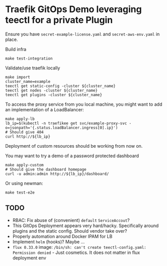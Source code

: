# Traefik GitOps Demo leveraging teectl for a private Plugin

Ensure you have `secret-example-license.yaml` and `secret-aws-env.yaml` in place.

Build infra
```shell
make test-integration
```

Validate/use traefik locally
```shell
make import
cluster_name=example
teectl get static-config -cluster ${cluster_name}
teectl get nodes -cluster ${cluster_name}
teectl get plugins -cluster ${cluster_name}
```

To access the proxy service from you local machine, you might want to add an implementation of a LoadBalancer:

```shell
make apply-lb
lb_ip=$(kubectl -n traefikee get svc/example-proxy-svc -o=jsonpath='{.status.loadBalancer.ingress[0].ip}')
# Should give 404
curl http://${lb_ip}
```

Deployment of custom resources should be working from now on.

You may want to try a demo of a password protected dashboard
```shell
make apply-custom
# Should give the dashboard homepage
curl -u admin:admin http://${lb_ip}/dashboard/
```
Or using newman:
```shell
make test-e2e
```

## TODO
- RBAC: Fix abuse of (convenient) `default` `ServiceAccout`?
- This GitOps Deployment appears very hard/hacky. Specifically around plugins and the static config. Should vendor take over?
- Properly automation around Docker IPAM for LB
- Implement `helm` (hooks)? Maybe ...
- `flux 0.33.0` image: `/bin/sh: can't create teectl-config.yaml: Permission denied` - Just cosmetics. It does not matter in flux deployment env